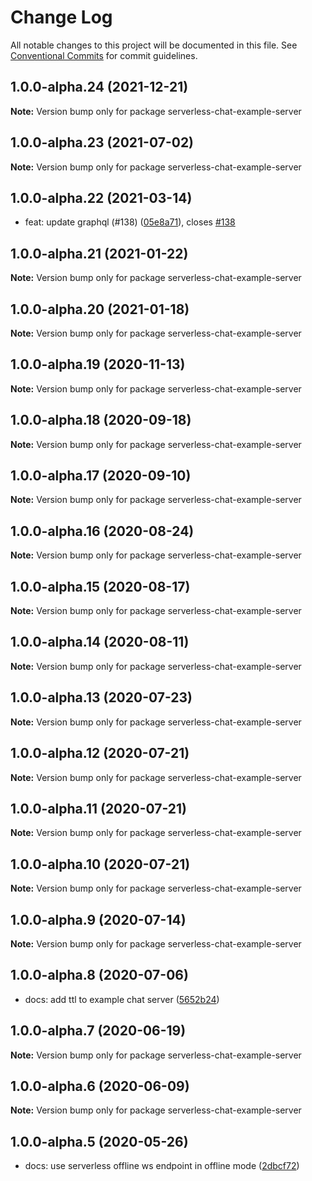 # Change Log

All notable changes to this project will be documented in this file.
See [Conventional Commits](https://conventionalcommits.org) for commit guidelines.

## 1.0.0-alpha.24 (2021-12-21)

**Note:** Version bump only for package serverless-chat-example-server

## 1.0.0-alpha.23 (2021-07-02)

**Note:** Version bump only for package serverless-chat-example-server

## 1.0.0-alpha.22 (2021-03-14)

- feat: update graphql (#138) ([05e8a71](https://github.com/michalkvasnicak/aws-lambda-graphql/commit/05e8a71)), closes [#138](https://github.com/michalkvasnicak/aws-lambda-graphql/issues/138)

## 1.0.0-alpha.21 (2021-01-22)

**Note:** Version bump only for package serverless-chat-example-server

## 1.0.0-alpha.20 (2021-01-18)

**Note:** Version bump only for package serverless-chat-example-server

## 1.0.0-alpha.19 (2020-11-13)

**Note:** Version bump only for package serverless-chat-example-server

## 1.0.0-alpha.18 (2020-09-18)

**Note:** Version bump only for package serverless-chat-example-server

## 1.0.0-alpha.17 (2020-09-10)

**Note:** Version bump only for package serverless-chat-example-server

## 1.0.0-alpha.16 (2020-08-24)

**Note:** Version bump only for package serverless-chat-example-server

## 1.0.0-alpha.15 (2020-08-17)

**Note:** Version bump only for package serverless-chat-example-server

## 1.0.0-alpha.14 (2020-08-11)

**Note:** Version bump only for package serverless-chat-example-server

## 1.0.0-alpha.13 (2020-07-23)

**Note:** Version bump only for package serverless-chat-example-server

## 1.0.0-alpha.12 (2020-07-21)

**Note:** Version bump only for package serverless-chat-example-server

## 1.0.0-alpha.11 (2020-07-21)

**Note:** Version bump only for package serverless-chat-example-server

## 1.0.0-alpha.10 (2020-07-21)

**Note:** Version bump only for package serverless-chat-example-server

## 1.0.0-alpha.9 (2020-07-14)

**Note:** Version bump only for package serverless-chat-example-server

## 1.0.0-alpha.8 (2020-07-06)

- docs: add ttl to example chat server ([5652b24](https://github.com/michalkvasnicak/aws-lambda-graphql/commit/5652b24))

## 1.0.0-alpha.7 (2020-06-19)

**Note:** Version bump only for package serverless-chat-example-server

## 1.0.0-alpha.6 (2020-06-09)

**Note:** Version bump only for package serverless-chat-example-server

## 1.0.0-alpha.5 (2020-05-26)

- docs: use serverless offline ws endpoint in offline mode ([2dbcf72](https://github.com/michalkvasnicak/aws-lambda-graphql/commit/2dbcf72))
